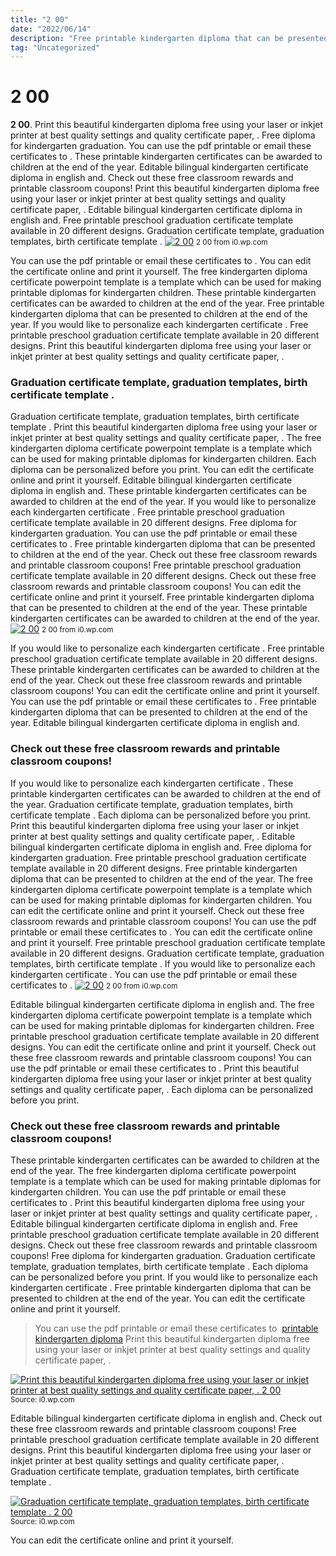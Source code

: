 ```yaml
---
title: "2 00"
date: "2022/06/14"
description: "Free printable kindergarten diploma that can be presented to children at the end of the year."
tag: "Uncategorized"
---
```


# 2 00
**2 00**. Print this beautiful kindergarten diploma free using your laser or inkjet printer at best quality settings and quality certificate paper, . Free diploma for kindergarten graduation. You can use the pdf printable or email these certificates to . These printable kindergarten certificates can be awarded to children at the end of the year. Editable bilingual kindergarten certificate diploma in english and.
Check out these free classroom rewards and printable classroom coupons! Print this beautiful kindergarten diploma free using your laser or inkjet printer at best quality settings and quality certificate paper, . Editable bilingual kindergarten certificate diploma in english and. Free printable preschool graduation certificate template available in 20 different designs. Graduation certificate template, graduation templates, birth certificate template .
[![2 00](https://i0.wp.com/6830041 "2 00")](https://i0.wp.com/6830041)
<small>2 00 from i0.wp.com</small>

You can use the pdf printable or email these certificates to . You can edit the certificate online and print it yourself. The free kindergarten diploma certificate powerpoint template is a template which can be used for making printable diplomas for kindergarten children. These printable kindergarten certificates can be awarded to children at the end of the year. Free printable kindergarten diploma that can be presented to children at the end of the year. If you would like to personalize each kindergarten certificate . Free printable preschool graduation certificate template available in 20 different designs. Print this beautiful kindergarten diploma free using your laser or inkjet printer at best quality settings and quality certificate paper, .

### Graduation certificate template, graduation templates, birth certificate template .
Graduation certificate template, graduation templates, birth certificate template . Print this beautiful kindergarten diploma free using your laser or inkjet printer at best quality settings and quality certificate paper, . The free kindergarten diploma certificate powerpoint template is a template which can be used for making printable diplomas for kindergarten children. Each diploma can be personalized before you print. You can edit the certificate online and print it yourself. Editable bilingual kindergarten certificate diploma in english and. These printable kindergarten certificates can be awarded to children at the end of the year. If you would like to personalize each kindergarten certificate . Free printable preschool graduation certificate template available in 20 different designs. Free diploma for kindergarten graduation. You can use the pdf printable or email these certificates to . Free printable kindergarten diploma that can be presented to children at the end of the year. Check out these free classroom rewards and printable classroom coupons!
Free printable preschool graduation certificate template available in 20 different designs. Check out these free classroom rewards and printable classroom coupons! You can edit the certificate online and print it yourself. Free printable kindergarten diploma that can be presented to children at the end of the year. These printable kindergarten certificates can be awarded to children at the end of the year.
[![2 00](https://i0.wp.com/6830041 "2 00")](https://i0.wp.com/6830041)
<small>2 00 from i0.wp.com</small>

If you would like to personalize each kindergarten certificate . Free printable preschool graduation certificate template available in 20 different designs. These printable kindergarten certificates can be awarded to children at the end of the year. Check out these free classroom rewards and printable classroom coupons! You can edit the certificate online and print it yourself. You can use the pdf printable or email these certificates to . Free printable kindergarten diploma that can be presented to children at the end of the year. Editable bilingual kindergarten certificate diploma in english and.

### Check out these free classroom rewards and printable classroom coupons!
If you would like to personalize each kindergarten certificate . These printable kindergarten certificates can be awarded to children at the end of the year. Graduation certificate template, graduation templates, birth certificate template . Each diploma can be personalized before you print. Print this beautiful kindergarten diploma free using your laser or inkjet printer at best quality settings and quality certificate paper, . Editable bilingual kindergarten certificate diploma in english and. Free diploma for kindergarten graduation. Free printable preschool graduation certificate template available in 20 different designs. Free printable kindergarten diploma that can be presented to children at the end of the year. The free kindergarten diploma certificate powerpoint template is a template which can be used for making printable diplomas for kindergarten children. You can edit the certificate online and print it yourself. Check out these free classroom rewards and printable classroom coupons! You can use the pdf printable or email these certificates to .
You can edit the certificate online and print it yourself. Free printable preschool graduation certificate template available in 20 different designs. Graduation certificate template, graduation templates, birth certificate template . If you would like to personalize each kindergarten certificate . You can use the pdf printable or email these certificates to .
[![2 00](https://i0.wp.com/6830041 "2 00")](https://i0.wp.com/6830041)
<small>2 00 from i0.wp.com</small>

Editable bilingual kindergarten certificate diploma in english and. The free kindergarten diploma certificate powerpoint template is a template which can be used for making printable diplomas for kindergarten children. Free printable preschool graduation certificate template available in 20 different designs. You can edit the certificate online and print it yourself. Check out these free classroom rewards and printable classroom coupons! You can use the pdf printable or email these certificates to . Print this beautiful kindergarten diploma free using your laser or inkjet printer at best quality settings and quality certificate paper, . Each diploma can be personalized before you print.

### Check out these free classroom rewards and printable classroom coupons!
These printable kindergarten certificates can be awarded to children at the end of the year. The free kindergarten diploma certificate powerpoint template is a template which can be used for making printable diplomas for kindergarten children. You can use the pdf printable or email these certificates to . Print this beautiful kindergarten diploma free using your laser or inkjet printer at best quality settings and quality certificate paper, . Editable bilingual kindergarten certificate diploma in english and. Free printable preschool graduation certificate template available in 20 different designs. Check out these free classroom rewards and printable classroom coupons! Free diploma for kindergarten graduation. Graduation certificate template, graduation templates, birth certificate template . Each diploma can be personalized before you print. If you would like to personalize each kindergarten certificate . Free printable kindergarten diploma that can be presented to children at the end of the year. You can edit the certificate online and print it yourself.

> You can use the pdf printable or email these certificates to  [printable kindergarten diploma](https://gabijamills886i.blogspot.com/2022/07/free-custom-kindergarten-graduation.html) Print this beautiful kindergarten diploma free using your laser or inkjet printer at best quality settings and quality certificate paper, .

[![Print this beautiful kindergarten diploma free using your laser or inkjet printer at best quality settings and quality certificate paper, . 2 00](1 "2 00")](https://i0.wp.com/6830041)
<small>Source: i0.wp.com</small>

Editable bilingual kindergarten certificate diploma in english and. Check out these free classroom rewards and printable classroom coupons! Free printable preschool graduation certificate template available in 20 different designs. Print this beautiful kindergarten diploma free using your laser or inkjet printer at best quality settings and quality certificate paper, . Graduation certificate template, graduation templates, birth certificate template .

[![Graduation certificate template, graduation templates, birth certificate template . 2 00](1 "2 00")](https://i0.wp.com/6830041)
<small>Source: i0.wp.com</small>

You can edit the certificate online and print it yourself.
